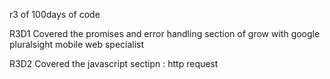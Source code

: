 
r3 of 100days of code 

R3D1 
Covered the promises and error handling section of grow with google pluralsight mobile web specialist

R3D2
Covered the javascript sectipn : http request 

